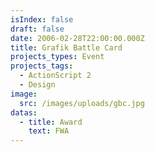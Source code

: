 ```yaml
---
isIndex: false
draft: false
date: 2006-02-28T22:00:00.000Z
title: Grafik Battle Card
projects_types: Event
projects_tags:
  - ActionScript 2
  - Design
image:
  src: /images/uploads/gbc.jpg
datas:
  - title: Award
    text: FWA
---
```

